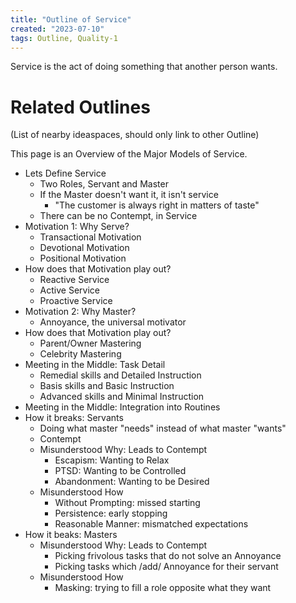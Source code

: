 ```yaml
---
title: "Outline of Service"
created: "2023-07-10"
tags: Outline, Quality-1
---
```


Service is the act of doing something that another person wants.

# Related Outlines

(List of nearby ideaspaces, should only link to other Outline)




This page is an Overview of the Major Models of Service.

- Lets Define Service
	- Two Roles, Servant and Master
	- If the Master doesn't want it, it isn't service
		- "The customer is always right in matters of taste"
	- There can be no Contempt, in Service
- Motivation 1: Why Serve?
	- Transactional Motivation
	- Devotional Motivation
	- Positional Motivation
- How does that Motivation play out?
	- Reactive Service
	- Active Service
	- Proactive Service
- Motivation 2: Why Master?
	- Annoyance, the universal motivator
- How does that Motivation play out?
	- Parent/Owner Mastering
	- Celebrity Mastering
- Meeting in the Middle: Task Detail
	- Remedial skills and Detailed Instruction
	- Basis skills and Basic Instruction
	- Advanced skills and Minimal Instruction
- Meeting in the Middle: Integration into Routines
- How it breaks: Servants
	- Doing what master "needs" instead of what master "wants"
	- Contempt
	- Misunderstood Why: Leads to Contempt
		- Escapism: Wanting to Relax
		- PTSD: Wanting to be Controlled
		- Abandonment: Wanting to be Desired
	- Misunderstood How
		- Without Prompting: missed starting
		- Persistence: early stopping
		- Reasonable Manner: mismatched expectations
- How it beaks: Masters
	- Misunderstood Why: Leads to Contempt
		- Picking frivolous tasks that do not solve an Annoyance
		- Picking tasks which /add/ Annoyance for their servant
	- Misunderstood How
		- Masking: trying to fill a role opposite what they want
